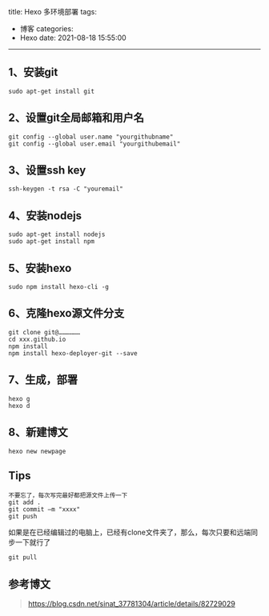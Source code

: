 title: Hexo 多环境部署
tags:
  - 博客
categories:
  - Hexo
date: 2021-08-18 15:55:00
---

## 1、安装git

```
sudo apt-get install git
```

## 2、设置git全局邮箱和用户名

```
git config --global user.name "yourgithubname"
git config --global user.email "yourgithubemail"
```

## 3、设置ssh key

```
ssh-keygen -t rsa -C "youremail"
```

## 4、安装nodejs

```
sudo apt-get install nodejs
sudo apt-get install npm
```

## 5、安装hexo

```
sudo npm install hexo-cli -g
```

## 6、克隆hexo源文件分支

```
git clone git@………………
cd xxx.github.io
npm install
npm install hexo-deployer-git --save
```

## 7、生成，部署

```
hexo g
hexo d
```

## 8、新建博文

```
hexo new newpage
```

## Tips

```
不要忘了，每次写完最好都把源文件上传一下
git add .
git commit –m "xxxx"
git push 
```

如果是在已经编辑过的电脑上，已经有clone文件夹了，那么，每次只要和远端同步一下就行了

```
git pull
```

## 参考博文

> https://blog.csdn.net/sinat_37781304/article/details/82729029

